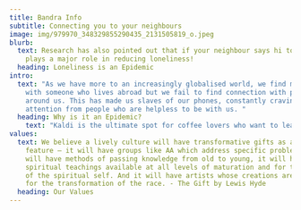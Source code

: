 ```yaml
---
title: Bandra Info
subtitle: Connecting you to your neighbours
image: img/979970_348329855290435_2131505819_o.jpeg
blurb:
  text: Research has also pointed out that if your neighbour says hi to you it
    plays a major role in reducing loneliness!
  heading: Loneliness is an Epidemic
intro:
  text: "As we have more to an increasingly globalised world, we find more common
    with someone who lives abroad but we fail to find connection with people
    around us. This has made us slaves of our phones, constantly craving for
    attention from people who are helpless to be with us. "
  heading: Why is it an Epidemic?
    text: "Kaldi is the ultimate spot for coffee lovers who want to learn about their java’s origin and support the farmers that grew it. We take coffee production, roasting and brewing seriously and we’re glad to pass that knowledge to anyone."
values:
  text: We believe a lively culture will have transformative gifts as a general
    feature – it will have groups like AA which address specific problems, it
    will have methods of passing knowledge from old to young, it will have
    spiritual teachings available at all levels of maturation and for the birth
    of the spiritual self. And it will have artists whose creations are gifts
    for the transformation of the race. - The Gift by Lewis Hyde
  heading: Our Values
---
```

